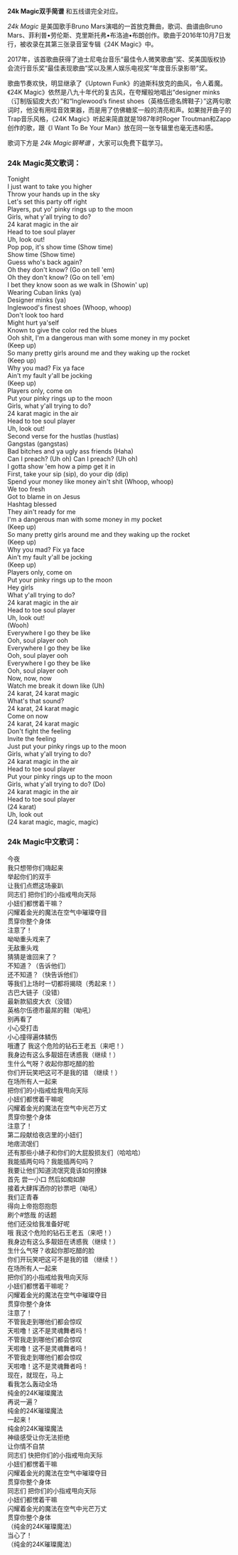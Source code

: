 

**24k Magic双手简谱** 和五线谱完全对应。

_24k Magic_ 是美国歌手Bruno Mars演唱的一首放克舞曲，歌词、曲谱由Bruno
Mars、菲利普•劳伦斯、克里斯托弗•布洛迪•布朗创作。歌曲于2016年10月7日发行，被收录在其第三张录音室专辑《24K Magic》中。

2017年，该首歌曲获得了迪士尼电台音乐“最佳令人微笑歌曲”奖、奖美国版权协会流行音乐奖“最佳表现歌曲”奖以及黑人娱乐电视奖“年度音乐录影带”奖。

歌曲节奏欢快，明显继承了《Uptown Funk》的迪斯科放克的曲风，令人着魔。《24K
Magic》依然是八九十年代的复古风，在夸耀般地唱出“designer minks（订制版貂皮大衣）”和“Inglewood’s finest
shoes（英格伍德名牌鞋子）”这两句歌词时，他没有用哇音效果器，而是用了仿佛糖浆一般的清亮和声。如果抛开曲子的Trap音乐风格，《24K
Magic》听起来简直就是1987年时Roger Troutman和Zapp创作的歌，跟《I Want To Be Your
Man》放在同一张专辑里也毫无违和感。

歌词下方是 _24k Magic钢琴谱_ ，大家可以免费下载学习。

### 24k Magic英文歌词：

Tonight  
I just want to take you higher  
Throw your hands up in the sky  
Let's set this party off right  
Players, put yo' pinky rings up to the moon  
Girls, what y'all trying to do?  
24 karat magic in the air  
Head to toe soul player  
Uh, look out!  
Pop pop, it's show time (Show time)  
Show time (Show time)  
Guess who's back again?  
Oh they don't know? (Go on tell 'em)  
Oh they don't know? (Go on tell 'em)  
I bet they know soon as we walk in (Showin' up)  
Wearing Cuban links (ya)  
Designer minks (ya)  
Inglewood's finest shoes (Whoop, whoop)  
Don't look too hard  
Might hurt ya'self  
Known to give the color red the blues  
Ooh shit, I'm a dangerous man with some money in my pocket  
(Keep up)  
So many pretty girls around me and they waking up the rocket  
(Keep up)  
Why you mad? Fix ya face  
Ain't my fault y'all be jocking  
(Keep up)  
Players only, come on  
Put your pinky rings up to the moon  
Girls, what y'all trying to do?  
24 karat magic in the air  
Head to toe soul player  
Uh, look out!  
Second verse for the hustlas (hustlas)  
Gangstas (gangstas)  
Bad bitches and ya ugly ass friends (Haha)  
Can I preach? (Uh oh) Can I preach? (Uh oh)  
I gotta show 'em how a pimp get it in  
First, take your sip (sip), do your dip (dip)  
Spend your money like money ain't shit (Whoop, whoop)  
We too fresh  
Got to blame in on Jesus  
Hashtag blessed  
They ain't ready for me  
I'm a dangerous man with some money in my pocket  
(Keep up)  
So many pretty girls around me and they waking up the rocket  
(Keep up)  
Why you mad? Fix ya face  
Ain't my fault y'all be jocking  
(Keep up)  
Players only, come on  
Put your pinky rings up to the moon  
Hey girls  
What y'all trying to do?  
24 karat magic in the air  
Head to toe soul player  
Uh, look out!  
(Wooh)  
Everywhere I go they be like  
Ooh, soul player ooh  
Everywhere I go they be like  
Ooh, soul player ooh  
Everywhere I go they be like  
Ooh, soul player ooh  
Now, now, now  
Watch me break it down like (Uh)  
24 karat, 24 karat magic  
What's that sound?  
24 karat, 24 karat magic  
Come on now  
24 karat, 24 karat magic  
Don't fight the feeling  
Invite the feeling  
Just put your pinky rings up to the moon  
Girls, what y'all trying to do?  
24 karat magic in the air  
Head to toe soul player  
Put your pinky rings up to the moon  
Girls, what y'all trying to do? (Do)  
24 karat magic in the air  
Head to toe soul player  
(24 karat)  
Uh, look out  
(24 karat magic, magic, magic)

### 24k Magic中文歌词：

今夜  
我只想带你们嗨起来  
举起你们的双手  
让我们点燃这场豪趴  
同志们 把你们的小指戒甩向天际  
小妞们都愣着干嘛？  
闪耀着金光的魔法在空气中璀璨夺目  
贯穿你整个身体  
注意了！  
呦呦重头戏来了  
无敌重头戏  
猜猜是谁回来了？  
不知道？（告诉他们）  
还不知道？（快告诉他们）  
等我们上场时一切都将揭晓（秀起来！）  
古巴大链子（没错）  
最新款貂皮大衣（没错）  
英格尔伍德市最屌的鞋（呦吼）  
别再看了  
小心受打击  
小心撞得遍体鳞伤  
哦遭了 我这个危险的钻石王老五（来吧！）  
我身边有这么多靓妞在诱惑我（继续！）  
生什么气呀？收起你那吃醋的脸  
你们开玩笑吧这可不是我的错 （继续！）  
在场所有人一起来  
把你们的小指戒给我甩向天际  
小妞们都愣着干嘛呢  
闪耀着金光的魔法在空气中光芒万丈  
贯穿你整个身体  
注意了！  
第二段献给夜店里的小妞们  
地痞流氓们  
还有那些小婊子和你们的大屁股损友们（哈哈哈）  
我能插两句吗？我能插两句吗？  
我要让他们知道流氓究竟该如何撩妹  
首先 尝一小口 然后如痴如醉  
接着大肆挥洒你的钞票吧（呦吼）  
我们正青春  
得向上帝抱怨抱怨  
刷个#悠哉 的话题  
他们还没给我准备好呢  
哦 我这个危险的钻石王老五（来吧！）  
我身边有这么多靓妞在诱惑我（继续！）  
生什么气呀？收起你那吃醋的脸  
你们开玩笑吧这可不是我的错 （继续！）  
在场所有人一起来  
把你们的小指戒给我甩向天际  
小妞们都愣着干嘛呢？  
闪耀着金光的魔法在空气中璀璨夺目  
贯穿你整个身体  
注意了！  
不管我走到哪他们都会惊叹  
天啦噜！这不是灵魂舞者吗！  
不管我走到哪他们都会惊叹  
天啦噜！这不是灵魂舞者吗！  
不管我走到哪他们都会惊叹  
天啦噜！这不是灵魂舞者吗！  
现在，就现在，马上  
看我怎么轰动全场  
纯金的24K璀璨魔法  
再说一遍？  
纯金的24K璀璨魔法  
一起来！  
纯金的24K璀璨魔法  
神级感受让你无法拒绝  
让你情不自禁  
同志们 快把你们的小指戒甩向天际  
小妞们都愣着干嘛  
闪耀着金光的魔法在空气中璀璨夺目  
贯穿你整个身体  
同志们 把你们的小指戒甩向天际  
小妞们都愣着干嘛  
闪耀着金光的魔法在空气中光芒万丈  
贯穿你整个身体  
（纯金的24K璀璨魔法）  
当心了！  
（纯金的24K璀璨魔法）

